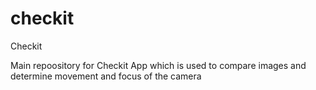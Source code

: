 # checkit
Checkit

Main repoository for Checkit App which is used to compare images and determine movement and focus of the camera
